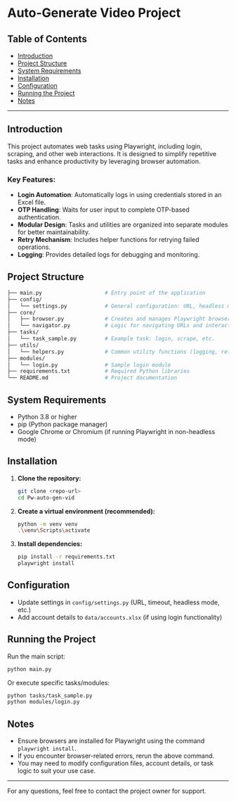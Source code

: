 # Auto-Generate Video Project

## Table of Contents

- [Introduction](#introduction)
- [Project Structure](#project-structure)
- [System Requirements](#system-requirements)
- [Installation](#installation)
- [Configuration](#configuration)
- [Running the Project](#running-the-project)
- [Notes](#notes)

---

## Introduction

This project automates web tasks using Playwright, including login, scraping, and other web interactions. It is designed to simplify repetitive tasks and enhance productivity by leveraging browser automation.

### Key Features:

- **Login Automation**: Automatically logs in using credentials stored in an Excel file.
- **OTP Handling**: Waits for user input to complete OTP-based authentication.
- **Modular Design**: Tasks and utilities are organized into separate modules for better maintainability.
- **Retry Mechanism**: Includes helper functions for retrying failed operations.
- **Logging**: Provides detailed logs for debugging and monitoring.

## Project Structure

```bash
├── main.py                    # Entry point of the application
├── config/
│   └── settings.py            # General configuration: URL, headless mode, timeout...
├── core/
│   ├── browser.py             # Creates and manages Playwright browser instances
│   └── navigator.py           # Logic for navigating URLs and interacting with web pages
├── tasks/
│   └── task_sample.py         # Example task: login, scrape, etc.
├── utils/
│   └── helpers.py             # Common utility functions (logging, retry, etc.)
├── modules/
│   └── login.py               # Sample login module
├── requirements.txt           # Required Python libraries
└── README.md                  # Project documentation
```

## System Requirements

- Python 3.8 or higher
- pip (Python package manager)
- Google Chrome or Chromium (if running Playwright in non-headless mode)

## Installation

1. **Clone the repository:**
   ```bash
   git clone <repo-url>
   cd Pw-auto-gen-vid
   ```
2. **Create a virtual environment (recommended):**
   ```bash
   python -m venv venv
   .\venv\Scripts\activate
   ```
3. **Install dependencies:**
   ```bash
   pip install -r requirements.txt
   playwright install
   ```

## Configuration

- Update settings in `config/settings.py` (URL, timeout, headless mode, etc.)
- Add account details to `data/accounts.xlsx` (if using login functionality)

## Running the Project

Run the main script:

```bash
python main.py
```

Or execute specific tasks/modules:

```bash
python tasks/task_sample.py
python modules/login.py
```

## Notes

- Ensure browsers are installed for Playwright using the command `playwright install`.
- If you encounter browser-related errors, rerun the above command.
- You may need to modify configuration files, account details, or task logic to suit your use case.

---

For any questions, feel free to contact the project owner for support.
